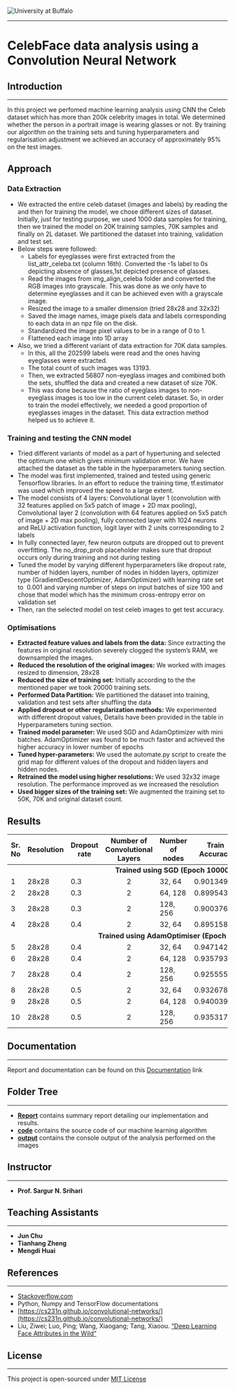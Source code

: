 ![University at Buffalo](http://www.nsm.buffalo.edu/Research/mcyulab//img/2-line_blue_gray.png)

***
# CelebFace data analysis using a Convolution Neural Network

## Introduction
***
In this project we perfomed machine learning analysis using CNN the Celeb dataset which has more than 200k celebrity images in total. We determined whether the person in a portrait image is wearing glasses or not. By training our algorithm on the training sets and tuning hyperparameters and regularisation adjustment we achieved an accuracy of approximately 95% on
the test images.

## Approach
### Data Extraction 
* We extracted the entire celeb dataset (images and labels) by reading the
and then for training the model, we chose different sizes of dataset.
Initially, just for testing purpose, we used 1000 data samples for training,
then we trained the model on 20K training samples, 70K samples and
finally on 2L dataset. We partitioned the dataset into training, validation
and test set.
* Below steps were followed:
  * Labels for eyeglasses were first extracted from the
list_attr_celeba.txt (column 16th). Converted the -1s label to 0s
depicting absence of glasses,1st depicted presence of glasses.
  * Read the images from img_align_celeba folder and converted the
RGB images into grayscale. This was done as we only have to
determine eyeglasses and it can be achieved even with a grayscale
image.
  * Resized the image to a smaller dimension (tried 28x28 and 32x32)
  * Saved the image names, image pixels data and labels corresponding
to each data in an npz file on the disk.
  * Standardized the image pixel values to be in a range of 0 to 1.
  * Flattened each image into 1D array
* Also, we tried a different variant of data extraction for 70K data samples.
  * In this, all the 202599 labels were read and the ones having
eyeglasses were extracted.
  * The total count of such images was 13193.
  * Then, we extracted 56807 non-eyeglass images and
combined both the sets, shuffled the data and created a new
dataset of size 70K.
  * This was done because the ratio of eyeglass images to
non-eyeglass images is too low in the current celeb dataset.
So, in order to train the model effectively, we needed a good
proportion of eyeglasses images in the dataset. This data
extraction method helped us to achieve it.
### Training and testing the CNN model
* Tried different variants of model as a part of hypertuning and selected the
optimum one which gives minimum validation error. We have attached
the dataset as the table in the hyperparameters tuning section.
* The model was first implemented, trained and tested using generic
Tensorflow libraries. In an effort to reduce the training time, tf.estimator
was used which improved the speed to a large extent.
* The model consists of 4 layers: Convolutional layer 1 (convolution with 32
features applied on 5x5 patch of image + 2D max pooling), Convolutional
layer 2 (convolution with 64 features applied on 5x5 patch of image + 2D
max pooling), fully connected layer with 1024 neurons and ReLU activation
function, logit layer with 2 units corresponding to 2 labels
* In fully connected layer, few neuron outputs are dropped out to prevent
overfitting. The no_drop_prob placeholder makes sure that dropout occurs
only during training and not during testing
* Tuned the model by varying different hyperparameters like dropout rate,
number of hidden layers, number of nodes in hidden layers, optimizer type
(GradientDescentOptimizer, AdamOptimizer) with learning rate set to 
0.001 and varying number of steps on input batches of size 100 and chose
that model which has the minimum cross-entropy error on validation set
* Then, ran the selected model on test celeb images to get test accuracy.
### Optimisations
* **Extracted feature values and labels from the data:** Since extracting the
features in original resolution severely clogged the system’s RAM, we
downsampled the images.
* **Reduced the resolution of the original images:** We worked with images resized
to dimension, 28x28
* **Reduced the size of training set:** Initially according to the the mentioned paper
we took 20000 training sets.
* **Performed Data Partition:** We partitioned the dataset into training, validation and test sets
after shuffling the data
* **Applied dropout or other regularization methods:** We experimented with
different dropout values, Details have been provided in the table in
Hyperparameters tuning section.
* **Trained model parameter:** We used SGD and AdamOptimizer with mini batches.
AdamOptimizer was found to be much faster and achieved the higher accuracy in
lower number of epochs
* **Tuned hyper-parameters:** We used the automate.py script to create the grid map
for different values of the dropout and hidden layers and hidden nodes.
* **Retrained the model using higher resolutions:** We used 32x32 image resolution.
The performance improved as we increased the resolution
* **Used bigger sizes of the training set:** We augmented the training set to 50K, 70K
and original dataset count.

## Results
<table>
  <thead><tr><th>Sr. No</th><th>Resolution</th><th>Dropout rate</th><th>Number of Convolutional Layers</th><th>Number of nodes</th><th>Train Accuracy</th><th>Validation Accuracy</th><th>Test Accuracy</th></tr></thead><tbody>
  <tr><td align="center" colspan="8"><b>Trained using SGD (Epoch 10000)</b></td></tr>
   <tr><td>1</td><td>28x28</td><td>0.3</td><td align="center" >2</td><td>32, 64</td><td>0.90134919</td><td>0.89892858</td><td>0.90742856</td></tr>
   <tr><td>2</td><td>28x28</td><td>0.3</td><td align="center" >2</td><td>64, 128</td><td>0.89954364</td><td>0.89910716</td><td>0.90721428</td></tr>
   <tr><td>3</td><td>28x28</td><td>0.3</td><td align="center" >2</td><td>128, 256</td><td>0.90037698</td><td>0.89928573</td><td>0.9069286</td></tr>
   <tr><td>4</td><td>28x28</td><td>0.4</td><td align="center" >2</td><td>32, 64</td><td>0.89515871</td><td>0.89285713</td><td>0.90135711</td></tr>
   <tr><td align="center" colspan="8"><b>Trained using AdamOptimiser (Epoch 1000)</b></td></tr>
   <tr><td>5</td><td>28x28</td><td>0.4</td><td align="center" >2</td><td>32, 64</td><td>0.94714284</td><td>0.94410712</td><td><span style="color:green"><b>0.94035715</b></span</td></tr>
   <tr><td>6</td><td>28x28</td><td>0.4</td><td align="center" >2</td><td>64, 128</td><td>0.93579364</td><td>0.93410712</td><td>0.93457144</td></tr>
   <tr><td>7</td><td>28x28</td><td>0.4</td><td align="center" >2</td><td>128, 256</td><td>0.92555553</td><td>0.92214286</td><td>0.92307144</td></tr>
   <tr><td>8</td><td>28x28</td><td>0.5</td><td align="center" >2</td><td>32, 64</td><td>0.93267858</td><td>0.93339288</td><td>0.93142855</td></tr>
   <tr><td>9</td><td>28x28</td><td>0.5</td><td align="center" >2</td><td>64, 128</td><td>0.94003969</td><td>0.93892854</td><td>0.93785715</td></tr>
   <tr><td>10</td><td>28x28</td><td>0.5</td><td align="center" >2</td><td>128, 256</td><td>0.93531746</td><td>0.93464285</td><td>0.93321431</td></tr>
</tbody></table>

## Documentation
***
Report and documentation can be found on this [Documentation](https://github.com/jayantsolanki/Proj-4-Introduction-to-Deep-Learning-IntroToML-574/blob/master/proj4.pdf) link

## Folder Tree
***
* [**Report**](https://github.com/jayantsolanki/Proj-4-Introduction-to-Deep-Learning-IntroToML-574/tree/master/Report) contains summary report detailing our implementation and results.
* [**code**](https://github.com/jayantsolanki/Proj-4-Introduction-to-Deep-Learning-IntroToML-574/tree/master/code)  contains the source code of our machine learning algorithm
* [**output**](https://github.com/jayantsolanki/Proj-4-Introduction-to-Deep-Learning-IntroToML-574/tree/master/proj4code) contains the console output of the analysis performed on the images

## Instructor
***
  * **Prof. Sargur N. Srihari**
  
## Teaching Assistants
***
  * **Jun Chu**
  * **Tianhang Zheng**
  * **Mengdi Huai**

## References
***
  * [Stackoverflow.com](Stackoverflow.com)
  * Python, Numpy and TensorFlow documentations
  * [https://cs231n.github.io/convolutional-networks/](https://cs231n.github.io/convolutional-networks/)
  * Liu, Ziwei; Luo, Ping; Wang, Xiaogang; Tang, Xiaoou. [“Deep Learning Face Attributes in the Wild”](https://www.cv-foundation.org/openaccess/content_iccv_2015/papers/Liu_Deep_Learning_Face_ICCV_2015_paper.pdf)

## License
***
This project is open-sourced under [MIT License](http://opensource.org/licenses/MIT)
